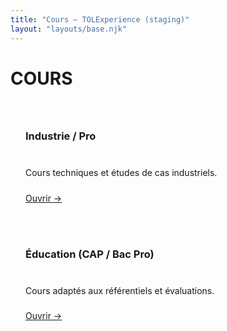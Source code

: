 ```yaml
---
title: "Cours — TOLExperience (staging)"
layout: "layouts/base.njk"
---
```


<h1 class="tol-btitle">COURS</h1>

<section class="grid grid--home">
  <div class="card"><div class="card-body">
      <h3 class="tol-title">Industrie / Pro</h3>
      <p class="tol-text">Cours techniques et études de cas industriels.</p>
      <a href="{{ '/cours/industrie/' | url }}" class="btn btn--primary">Ouvrir →</a></div>
  </div>

  <div class="card"><div class="card-body">
      <h3 class="tol-title">Éducation (CAP / Bac Pro)</h3>
      <p class="tol-text">Cours adaptés aux référentiels et évaluations.</p>
      <a href="{{ '/cours/education/' | url }}" class="btn btn--primary">Ouvrir →</a></div>
  </div>
</section>

<style>
/* Patch local pour garantir l’affichage sur CETTE page */
.viewport { z-index: 1200 !important; }

/* Grille lisible (on fixe le gabarit pour cette page) */
section.grid {
  grid-template-columns: repeat(auto-fit, minmax(280px, 1fr));
  gap: var(--gap, 16px);
}

/* S’assure que le contenu passe au-dessus du fond .card::before */
.card { position: relative; }
.card::before { z-index: 0; }
.card-body {
  position: relative; z-index: 1;
  padding: 1.5rem;
  display: flex; flex-direction: column; gap: .6rem;
}

/* Héritage correct des couleurs */
.container { color: var(--text-color); }
</style>
